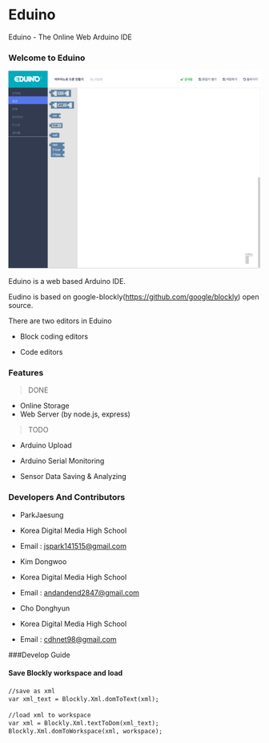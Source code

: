 # Eduino
Eduino - The Online Web Arduino IDE

### Welcome to Eduino

![Eduino](./public/img/screenshot1.png)

Eduino is a web based Arduino IDE.

Eudino is based on google-blockly(https://github.com/google/blockly) open source.

There are two editors in Eduino

* Block coding editors

* Code editors

### Features 

> DONE 

* Online Storage
* Web Server (by node.js, express)


> TODO

* Arduino Upload

* Arduino Serial Monitoring

* Sensor Data Saving & Analyzing

### Developers And Contributors

* ParkJaesung
 * Korea Digital Media High School
 
 * Email : jspark141515@gmail.com
 
* Kim Dongwoo
 * Korea Digital Media High School
 * Email : andandend2847@gmail.com

* Cho Donghyun
 * Korea Digital Media High School
 * Email : cdhnet98@gmail.com

###Develop Guide

#### Save Blockly workspace and load

~~~
//save as xml
var xml_text = Blockly.Xml.domToText(xml);

//load xml to workspace
var xml = Blockly.Xml.textToDom(xml_text);
Blockly.Xml.domToWorkspace(xml, workspace);

~~~


